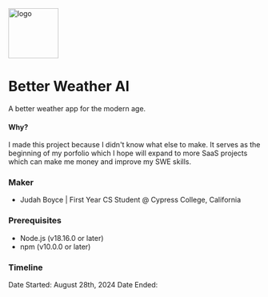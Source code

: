 <img src='/public/full-logo.png' alt='logo' width='100px'>

# Better Weather AI 
A better weather app for the modern age.

#### Why?
I made this project because I didn't know what else to make. It serves as the beginning of my porfolio which I hope will expand to more SaaS projects which can make me money and improve my SWE skills.

### Maker
* Judah Boyce | First Year CS Student @ Cypress College, California

### Prerequisites

- Node.js (v18.16.0 or later)
- npm (v10.0.0 or later)

### Timeline
Date Started: August 28th, 2024
Date Ended: 
